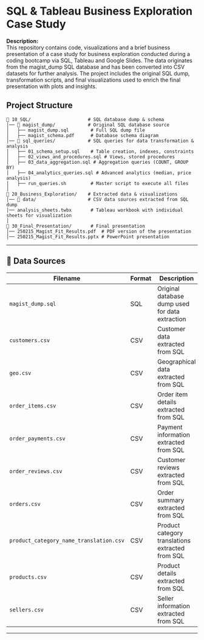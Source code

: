 # SQL & Tableau Business Exploration Case Study

**Description:**  
This repository contains code, visualizations and a brief business presentation of a case study for business exploration conducted during a coding bootcamp via SQL, Tableau and Google Slides. The data originates from the magist_dump SQL database and has been converted into CSV datasets for further analysis. The project includes the original SQL dump, transformation scripts, and final visualizations used to enrich the final presentation with plots and insights.

## Project Structure

```
📂 10_SQL/                     # SQL database dump & schema
│── 📁 magist_dump/            # Original SQL database source
│   ├── magist_dump.sql        # Full SQL dump file
│   ├── magist_schema.pdf      # Database schema diagram
│── 📁 sql_queries/            # SQL queries for data transformation & analysis
│   ├── 01_schema_setup.sql    # Table creation, indexes, constraints
│   ├── 02_views_and_procedures.sql # Views, stored procedures
│   ├── 03_data_aggregation.sql # Aggregation queries (COUNT, GROUP BY)
│   ├── 04_analytics_queries.sql # Advanced analytics (median, price analysis)
│   ├── run_queries.sh         # Master script to execute all files
│
📂 20_Business_Exploration/    # Extracted data & visualizations
│── 📁 data/                   # CSV data sources extracted from SQL dump
│── analysis_sheets.twbx       # Tableau workbook with individual sheets for visualization
│
📂 30_Final_Presentation/       # Final presentation
│── 250215_Magist_Fit_Results.pdf  # PDF version of the presentation
│── 250215_Magist_Fit_Results.pptx # PowerPoint presentation
```

---

## 📂 Data Sources

| Filename                            | Format  | Description                                  |
| ------------------------------------ | ------- | -------------------------------------------- |
| `magist_dump.sql`                    | SQL     | Original database dump used for data extraction  |
| `customers.csv`                      | CSV     | Customer data extracted from SQL                 |
| `geo.csv`                            | CSV     | Geographical data extracted from SQL             |
| `order_items.csv`                    | CSV     | Order item details extracted from SQL            |
| `order_payments.csv`                 | CSV     | Payment information extracted from SQL           |
| `order_reviews.csv`                  | CSV     | Customer reviews extracted from SQL              |
| `orders.csv`                         | CSV     | Order summary extracted from SQL                 |
| `product_category_name_translation.csv` | CSV | Product category translations extracted from SQL |
| `products.csv`                       | CSV     | Product details extracted from SQL               |
| `sellers.csv`                        | CSV     | Seller information extracted from SQL            |

---
